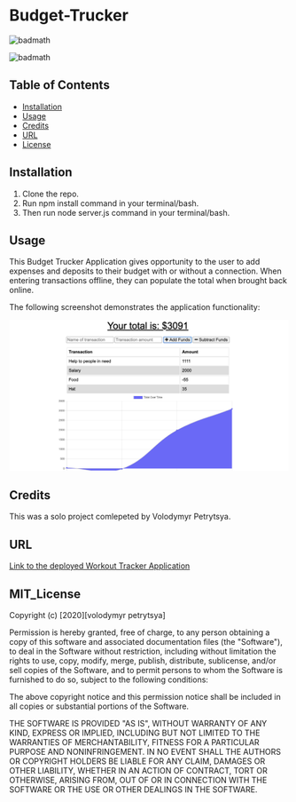 # Budget-Trucker


![badmath](https://img.shields.io/badge/BUDGET-tracker-red)

![badmath](https://img.shields.io/badge/license-MIT-brightgreen)

## Table of Contents

- [Installation](#installation)
- [Usage](#usage)
- [Credits](#credits)
- [URL](#url)
- [License](#mit_license)

## Installation

1. Clone the repo.
2. Run npm install command in your terminal/bash.
3. Then run node server.js command in your terminal/bash.

## Usage

This Budget Trucker Application  gives opportunity to the user to add expenses and deposits to their budget with or without a connection. When entering transactions offline, they can populate the total when brought back online.

The following screenshot demonstrates the application functionality:

![HomePage demo](public/images/homepage.png)

## Credits
This was a solo project comlepeted by Volodymyr Petrytsya.

## URL

[Link to the deployed Workout Tracker Application](https://still-harbor-58893.herokuapp.com/)

## MIT_License

Copyright (c) [2020][volodymyr petrytsya]

Permission is hereby granted, free of charge, to any person obtaining a copy
of this software and associated documentation files (the "Software"), to deal
in the Software without restriction, including without limitation the rights
to use, copy, modify, merge, publish, distribute, sublicense, and/or sell
copies of the Software, and to permit persons to whom the Software is
furnished to do so, subject to the following conditions:

The above copyright notice and this permission notice shall be included in all
copies or substantial portions of the Software.

THE SOFTWARE IS PROVIDED "AS IS", WITHOUT WARRANTY OF ANY KIND, EXPRESS OR
IMPLIED, INCLUDING BUT NOT LIMITED TO THE WARRANTIES OF MERCHANTABILITY,
FITNESS FOR A PARTICULAR PURPOSE AND NONINFRINGEMENT. IN NO EVENT SHALL THE
AUTHORS OR COPYRIGHT HOLDERS BE LIABLE FOR ANY CLAIM, DAMAGES OR OTHER
LIABILITY, WHETHER IN AN ACTION OF CONTRACT, TORT OR OTHERWISE, ARISING FROM,
OUT OF OR IN CONNECTION WITH THE SOFTWARE OR THE USE OR OTHER DEALINGS IN THE
SOFTWARE.

 <!-- ## Contributing

If you would like to contribute to this project, please follow the [Contributor Covenant](https://www.contributor-covenant.org/) guidelines.  -->





